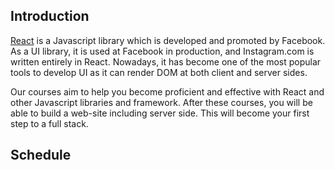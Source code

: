 ## Introduction

[React](https://facebook.github.io/react/) is a Javascript library which is developed and promoted by Facebook. As a UI library, it is used at Facebook in production, and Instagram.com is written entirely in React. Nowadays, it has become one of the most popular tools to develop UI as it can render DOM at both client and server sides.

Our courses aim to help you become  proficient and effective with React and other Javascript libraries and framework. After these courses, you will be able to build a web-site including server side. This will become your first step to a full stack.

## Schedule

